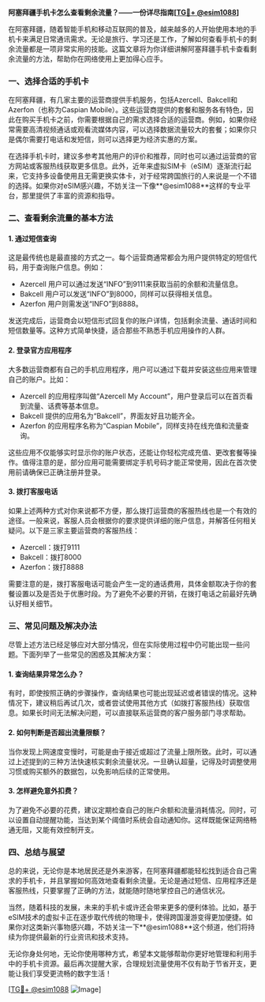 **阿塞拜疆手机卡怎么查看剩余流量？——一份详尽指南[[TG💪+ @esim1088](https://t.me/s/esim1088)]**

在阿塞拜疆，随着智能手机和移动互联网的普及，越来越多的人开始使用本地的手机卡来满足日常通讯需求。无论是旅行、学习还是工作，了解如何查看手机卡的剩余流量都是一项非常实用的技能。这篇文章将为你详细讲解阿塞拜疆手机卡查看剩余流量的方法，帮助你在网络使用上更加得心应手。

### 一、选择合适的手机卡

在阿塞拜疆，有几家主要的运营商提供手机服务，包括Azercell、Bakcell和Azerfon（也称为Caspian Mobile）。这些运营商提供的套餐和服务各有特色，因此在购买手机卡之前，你需要根据自己的需求选择合适的运营商。例如，如果你经常需要高清视频通话或观看流媒体内容，可以选择数据流量较大的套餐；如果你只是偶尔需要打电话和发短信，则可以选择更为经济实惠的方案。

在选择手机卡时，建议多参考其他用户的评价和推荐，同时也可以通过运营商的官方网站或客服热线获取更多信息。此外，近年来虚拟SIM卡（eSIM）逐渐流行起来，它支持多设备使用且无需更换实体卡，对于经常跨国旅行的人来说是一个不错的选择。如果你对eSIM感兴趣，不妨关注一下像**@esim1088**这样的专业平台，那里提供了丰富的资源和指导。

### 二、查看剩余流量的基本方法

#### 1. 通过短信查询

这是最传统也是最直接的方式之一。每个运营商通常都会为用户提供特定的短信代码，用于查询账户信息。例如：

- Azercell 用户可以通过发送“INFO”到9111来获取当前的余额和流量信息。
- Bakcell 用户可以发送“INFO”到8000，同样可以获得相关信息。
- Azerfon 用户则需发送“INFO”到8888。

发送完成后，运营商会以短信形式回复你的账户详情，包括剩余流量、通话时间和短信数量等。这种方式简单快捷，适合那些不熟悉手机应用操作的人群。

#### 2. 登录官方应用程序

大多数运营商都有自己的手机应用程序，用户可以通过下载并安装这些应用来管理自己的账户。比如：

- Azercell 的应用程序叫做“Azercell My Account”，用户登录后可以在首页看到流量、话费等基本信息。
- Bakcell 提供的应用名为“Bakcell”，界面友好且功能齐全。
- Azerfon 的应用程序名称为“Caspian Mobile”，同样支持在线充值和流量查询。

这些应用不仅能够实时显示你的账户状态，还能让你轻松完成充值、更改套餐等操作。值得注意的是，部分应用可能需要绑定手机号码才能正常使用，因此在首次使用前请确保已正确注册并登录。

#### 3. 拨打客服电话

如果上述两种方式对你来说都不方便，那么拨打运营商的客服热线也是一个有效的途径。一般来说，客服人员会根据你的要求提供详细的账户信息，并解答任何相关疑问。以下是三家主要运营商的客服热线：

- Azercell：拨打9111
- Bakcell：拨打8000
- Azerfon：拨打8888

需要注意的是，拨打客服电话可能会产生一定的通话费用，具体金额取决于你的套餐设置以及是否处于优惠时段。为了避免不必要的开销，在拨打电话之前最好先确认好相关细节。

### 三、常见问题及解决办法

尽管上述方法已经足够应对大部分情况，但在实际使用过程中仍可能出现一些问题。下面列举了一些常见的困惑及其解决方案：

#### 1. 查询结果异常怎么办？

有时，即使按照正确的步骤操作，查询结果也可能出现延迟或者错误的情况。这种情况下，建议稍后再试几次，或者尝试使用其他方式（如拨打客服热线）获取信息。如果长时间无法解决问题，可以直接联系运营商的客户服务部门寻求帮助。

#### 2. 如何判断是否超出流量限额？

当你发现上网速度变慢时，可能是由于接近或超过了流量上限所致。此时，可以通过上述提到的三种方法快速核实剩余流量状况。一旦确认超量，记得及时调整使用习惯或购买额外的数据包，以免影响后续的正常使用。

#### 3. 怎样避免意外扣费？

为了避免不必要的花费，建议定期检查自己的账户余额和流量消耗情况。同时，可以设置自动提醒功能，当达到某个阈值时系统会自动通知你。这样既能保证网络畅通无阻，又能有效控制开支。

### 四、总结与展望

总的来说，无论你是本地居民还是外来游客，在阿塞拜疆都能轻松找到适合自己需求的手机卡，并且掌握如何高效地查看剩余流量。无论是通过短信、应用程序还是客服热线，只要掌握了正确的方法，就能随时随地掌控自己的通信状况。

当然，随着科技的发展，未来的手机卡或许还会带来更多的便利体验。比如，基于eSIM技术的虚拟卡正在逐步取代传统的物理卡，使得跨国漫游变得更加便捷。如果你对这类新兴事物感兴趣，不妨关注一下**@esim1088**这个频道，他们将持续为你提供最新的行业资讯和技术支持。

无论你身处何地，无论你使用哪种方式，希望本文能够帮助你更好地管理和利用手中的手机卡资源。最后再次提醒大家，合理规划流量使用不仅有助于节省开支，更能让我们享受更流畅的数字生活！

[[TG💪+ @esim1088](https://t.me/s/esim1088) ![Image](https://i.postimg.cc/4NQfJmqS/Snipaste-2025-05-13-00-14-12.png)]